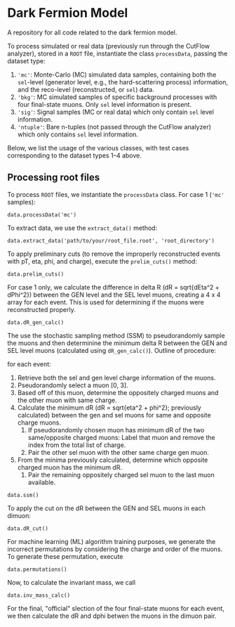 # Dark Fermion Model

A repository for all code related to the dark fermion model.

To process simulated or real data (previously run through the CutFlow analyzer), stored in a `ROOT` file, instantiate the class `processData`, passing the dataset type:

  1. `'mc'`: Monte-Carlo (MC) simulated data samples, containing both the `sel`-level (generator level, e.g., the hard-scattering process) information, and the reco-level (reconstructed, or `sel`) data.
  2. `'bkg'`: MC simulated samples of specific background processes with four final-state muons. Only `sel` level information is present.
  3. `'sig'`: Signal samples (MC or real data) which only contain `sel` level information.
  4. `'ntuple'`: Bare n-tuples (not passed through the CutFlow analyzer) which only contains `sel` level information.
  
  Below, we list the usage of the various classes, with test cases corresponding to the dataset types 1–4 above.

## Processing root files
To process `ROOT` files, we instantiate the `processData` class. For case 1 (`'mc'` samples):

```
data.processData('mc')
```

To extract data, we use the `extract_data()` method:

```
data.extract_data('path/to/your/root_file.root', 'root_directory')
```

To apply preliminary cuts (to remove the improperly reconstructed events with pT, eta, phi, and charge), execute the `prelim_cuts()` method:

```
data.prelim_cuts()
```

For case 1 only, we calculate the difference in delta R (dR = sqrt{dEta^2 + dPhi^2}) between the GEN level and the SEL level muons, creating a 4 x 4 array for each event. This is used for determining if the muons were reconstructed properly.

```
data.dR_gen_calc()
```

The use the stochastic sampling method (SSM) to pseudorandomly sample the muons and then determinine the minimum delta R between the GEN and SEL level muons (calculated using `dR_gen_calc()`). Outline of procedure:

for each event:
  1. Retrieve both the sel and gen level charge information of the muons.
  2. Pseudorandomly select a muon [0, 3].
  3. Based off of this muon, determine the oppositely charged muons and the other muon with same charge.
  4. Calculate the minimum dR (dR = sqrt{eta^2 + phi^2}; previously calculated) between the gen and sel muons for same and opposite charge muons.
      1. If pseudorandomly chosen muon has minimum dR of the two same/opposite charged muons: Label that muon and remove the index from the total list of charge.
      2. Pair the other sel muon with the other same charge gen muon.
  5. From the minima previously calculated, determine which opposite charged muon has the minimum dR.
      1. Pair the remaining oppositely charged sel muon to the last muon available.
      
```
data.ssm()
```

To apply the cut on the dR between the GEN and SEL muons in each dimuon:

```
data.dR_cut()
```

For machine learning (ML) algorithm training purposes, we generate the incorrect permutations by considering the charge and order of the muons. To generate these permutation, execute

```
data.permutations()
```

Now, to calculate the invariant mass, we call

```
data.inv_mass_calc()
```

For the final, "official" slection of the four final-state muons for each event, we then calculate the dR and dphi betwen the muons in the dimuon pair.
  
